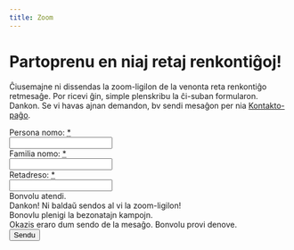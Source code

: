 ```yaml
---
title: Zoom
---
```


# Partoprenu en niaj retaj renkontiĝoj!

Ĉiusemajne ni dissendas la zoom-ligilon de la venonta reta renkontiĝo retmesaĝe.
Por ricevi ĝin, simple plenskribu la ĉi-suban formularon. Dankon.
Se vi havas ajnan demandon, bv sendi mesaĝon per nia [Kontakto-paĝo](../kontaktu).

<div class="form" id="zoomform">
  <form id="formZoom">
    <input type="hidden" id="formZoom_Age" data-post-name="Age" />
    <div class="line">
      <div class="cell">
        <div class="cell-header"><label for="formZoom_FirstName">Persona nomo: <abbr class="required" title="deviga">*</abbr></label></div>
        <div class="cell-body"><input id="formZoom_FirstName" data-post-name="FirstName" type="text" required maxlength="50"></div>
      </div>
      <div class="cell">
        <div class="cell-header"><label for="formZoom_LastName">Familia nomo: <abbr class="required" title="deviga">*</abbr></label></div>
        <div class="cell-body"><input id="formZoom_LastName" data-post-name="LastName" type="text" required maxlength="50"></div>
      </div>
    </div>
    <div class="line">
      <div class="cell">
        <div class="cell-header"><label for="formZoom_Email">Retadreso: <abbr class="required" title="deviga/required">*</abbr></label></div>
        <div class="cell-body"><input id="formZoom_Email" data-post-name="Email" type="email" required></div>
      </div>
    </div>
    <div class="msg working">
      <div class="cell">
        <div class="cell-body">Bonvolu atendi.</div>
      </div>
    </div>
    <div class="msg success">
      <div class="cell">
        <div class="cell-body">Dankon! Ni baldaŭ sendos al vi la zoom-ligilon!</div>
      </div>
    </div>
    <div class="msg invalid">
      <div class="cell">
        <div class="cell-body">Bonovlu plenigi la bezonatajn kampojn.</div>
      </div>
    </div>
    <div class="msg error">
      <div class="cell">
        <div class="cell-body">Okazis eraro dum sendo de la mesaĝo. Bonvolu provi denove.</div>
      </div>
    </div>
    <div class="line">
      <div class="cell buttons">
        <div class="cell-body"><button type="submit" data-button-submit>Sendu</button></div>
      </div>
    </div>
  </form>
</div>
